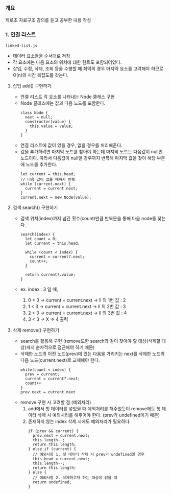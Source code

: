 ### 개요

제로초 자료구조 강의를 듣고 공부한 내용 작성

### 1. 연결 리스트

```
linked-list.js
```

- 데이터 요소들을 순서대로 저장
- 각 요소에는 다음 요소의 위치에 대한 힌트도 포함되어있다.
- 삽입, 수정, 삭제, 조회 등을 수행할 때 최악의 경우 마지막 요소를 고려해야 하므로 O(n)의 시간 복잡도를 갖는다.

1. 삽입 add() 구현하기

   - 연결 리스트 각 요소를 나타내는 Node 클래스 구현
   - Node 클래스에는 값과 다음 노드를 포함한다.
     ```
     class Node {
       next = null;
       constructor(value) {
         this.value = value;
       }
     }
     ```
   - 연결 리스트에 값이 있을 경우, 없을 경우를 처리해준다.
   - 값을 추가하려면 마지막 노드를 찾아야 하는데 마지막 노드는 다음값이 null인 노드이다. 따라서 다음값이 null일 경우까지 반복해 마지막 값을 찾아 해당 부분에 노드를 추가한다.
     ```
     let current = this.head;
     // 다음 값이 없을 때까지 반복
     while (current.next) {
       current = current.next;
     }
     current.next = new Node(value);
     ```

2. 검색 search() 구현하기

   - 검색 위치(index)까지 넘긴 횟수(count)만큼 반복문을 통해 다음 node를 찾는다.

     ```
     search(index) {
       let count = 0;
       let current = this.head;

       while (count < index) {
         current = current?.next;
         count++;
       }

       return current?.value;
     }
     ```

   - ex. index : 3 일 때,
     1. 0 < 3 -> current = current.next -> ll 의 1번 값 : 2
     2. 1 < 3 -> current = current.next -> ll 의 2번 값 : 3
     3. 2 < 3 -> current = current.next -> ll 의 3번 값 : 4
     4. 3 < 3 -> X => 4 출력

3. 삭제 remove() 구현하기
   - search를 활용해 구현 (remove또한 search와 같이 찾아야 할 대상(삭제할 대상)까지 순차적으로 접근해야 하기 때문)
   - 삭제한 노드의 이전 노드(prev)에 있는 다음을 가리키는 next를 삭제한 노드의 다음 노드(current.next)로 교체해야 한다.
     ```
     while(count < index) {
       prev = current;
       current = current?.next;
       count++
     }
     prev.next = current.next
     ```
   - remove 구현 시 고려할 점 (예외처리)
     1. add에서 첫 데이터를 넣었을 때 예외처리를 해주었듯이 remove에도 첫 데이터 삭제 시 예외처리를 해주어야 한다. (prev가 undefined이기 때문)
     2. 존재하지 않는 index 삭제 시에도 예외처리가 필요하다.
        ```
        if (prev && current) {
          prev.next = current.next;
          this.length--;
          return this.length;
        } else if (current) {
          // 예외사항 1. 첫 데이터 삭제 시 prev가 undefined일 경우
          this.head = current.next;
          this.length--;
          return this.length;
        } else {
          // 예외사항 2. 삭제하고자 하는 대상이 없을 때
          return undefined;
        }
        ```
